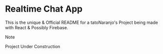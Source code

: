 # Realtime Chat App
This is the unique & Official README for a tatoNaranjo's Project being made with React & Possibly Firebase.

> [!NOTE]
> Project Under Construction